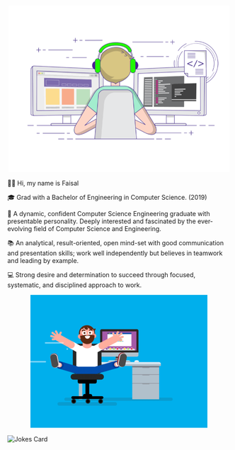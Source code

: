 <!-- Markdown -->

<p align="center">
  <img width="500" src="https://github.com/PseudoFaisal/PseudoFaisal/blob/main/Genius.gif" alt="Material Bread logo">
</p>

👋🏽 Hi, my name is Faisal

🎓 Grad with a Bachelor of Engineering in Computer Science. (2019)

🌇 A dynamic, confident Computer Science Engineering graduate with presentable personality. Deeply interested and fascinated by the ever-evolving field of Computer Science and Engineering.

📚 An analytical, result-oriented, open mind-set with good communication and presentation skills; work well independently but believes in teamwork and leading by example.

💻 Strong desire and determination to succeed through focused, systematic, and disciplined approach to work.



<p align="center">
  <img width="400" src="https://github.com/PseudoFaisal/PseudoFaisal/blob/main/Enjoy.gif" alt="Material Bread logo">
</p>

![Jokes Card](https://readme-jokes.vercel.app/api)
